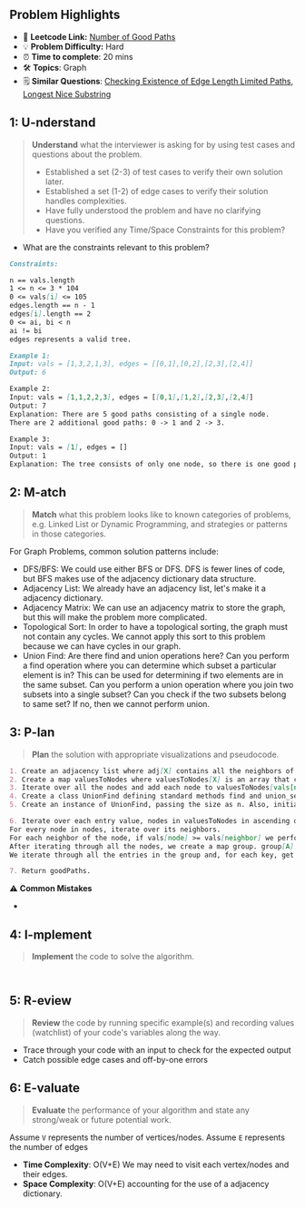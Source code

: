 ## Problem Highlights

* 🔗 **Leetcode Link:** [Number of Good Paths](https://leetcode.com/problems/number-of-good-paths/)
* 💡 **Problem Difficulty:** Hard
* ⏰ **Time to complete**: 20 mins
* 🛠️ **Topics**: Graph 
* 🗒️ **Similar Questions**: [Checking Existence of Edge Length Limited Paths](https://leetcode.com/problems/checking-existence-of-edge-length-limited-paths/), [Longest Nice Substring](https://leetcode.com/problems/longest-nice-substring/)
    
## 1: U-nderstand
 
> **Understand** what the interviewer is asking for by using test cases and questions about the problem.
> 
> - Established a set (2-3) of test cases to verify their own solution later.
> - Established a set (1-2) of edge cases to verify their solution handles complexities.
> - Have fully understood the problem and have no clarifying questions.
> - Have you verified any Time/Space Constraints for this problem?

- What are the constraints relevant to this problem?

```markdown
Constraints:

n == vals.length
1 <= n <= 3 * 104
0 <= vals[i] <= 105
edges.length == n - 1
edges[i].length == 2
0 <= ai, bi < n
ai != bi
edges represents a valid tree.
```   


```markdown
Example 1:
Input: vals = [1,3,2,1,3], edges = [[0,1],[0,2],[2,3],[2,4]]
Output: 6

Example 2: 
Input: vals = [1,1,2,2,3], edges = [[0,1],[1,2],[2,3],[2,4]]
Output: 7
Explanation: There are 5 good paths consisting of a single node.
There are 2 additional good paths: 0 -> 1 and 2 -> 3.

Example 3: 
Input: vals = [1], edges = []
Output: 1
Explanation: The tree consists of only one node, so there is one good path.
```   
    
## 2: M-atch

> **Match** what this problem looks like to known categories of problems, e.g. Linked List or Dynamic Programming, and strategies or patterns in those categories.

For Graph Problems, common solution patterns include:

- DFS/BFS: We could use either BFS or DFS. DFS is fewer lines of code, but BFS makes use of the adjacency dictionary data structure.
- Adjacency List: We already have an adjacency list, let's make it a adjacency dictionary.
- Adjacency Matrix: We can use an adjacency matrix to store the graph, but this will make the problem more complicated.
- Topological Sort: In order to have a topological sorting, the graph must not contain any cycles. We cannot apply this sort to this problem because we can have cycles in our graph.
- Union Find: Are there find and union operations here? Can you perform a find operation where you can determine which subset a particular element is in? This can be used for determining if two elements are in the same subset. Can you perform a union operation where you join two subsets into a single subset? Can you check if the two subsets belong to same set? If no, then we cannot perform union. 

## 3: P-lan

> **Plan** the solution with appropriate visualizations and pseudocode.


```markdown
1. Create an adjacency list where adj[X] contains all the neighbors of node X.
2. Create a map valuesToNodes where valuesToNodes[X] is an array that contains all the nodes having the value X. The data structure chosen to create such a map sorts the keys in non-decreasing order, i.e., the keys are sorted.
3. Iterate over all the nodes and add each node to valuesToNodes[vals[node]].
4. Create a class UnionFind defining standard methods find and union_set.
5. Create an instance of UnionFind, passing the size as n. Also, initialize the count of good paths variable goodPaths with 0.

6. Iterate over each entry value, nodes in valuesToNodes in ascending order.
For every node in nodes, iterate over its neighbors.
For each neighbor of the node, if vals[node] >= vals[neighbor] we perform a union of the node with the neighbor.
After iterating through all the nodes, we create a map group. group[A] contains the number of nodes (from the nodes array) that belong to the same component A. For every node in nodes, we find its component and increment the size of that component by 1 in groups, i.e., group[find(node)] = group[find(node)] + 1.
We iterate through all the entries in the group and, for each key, get the value called size corresponding to it. Add (size * (size + 1) / 2) to the goodPaths.

7. Return goodPaths.
```


⚠️ **Common Mistakes**

* 
 
## 4: I-mplement

> **Implement** the code to solve the algorithm.


```python

```

```java

```


## 5: R-eview

> **Review** the code by running specific example(s) and recording values (watchlist) of your code's variables along the way.

- Trace through your code with an input to check for the expected output
- Catch possible edge cases and off-by-one errors

## 6: E-valuate

> **Evaluate** the performance of your algorithm and state any strong/weak or future potential work.

Assume `V` represents the number of vertices/nodes.
Assume `E` represents the number of edges

* **Time Complexity**: O(V+E) We may need to visit each vertex/nodes and their edges.
* **Space Complexity**: O(V+E) accounting for the use of a adjacency dictionary.



